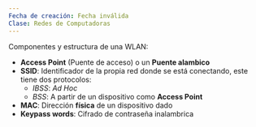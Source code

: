 ```yaml
---
Fecha de creación: Fecha inválida
Clase: Redes de Computadoras
---
```

Componentes y estructura de una WLAN:

- **Access Point** (Puente de acceso) o un **Puente alambico**
- **SSID**: Identificador de la propia red donde se está conectando, este tiene dos protocolos:
    - _IBSS_: _Ad Hoc_
    - _BSS_: A partir de un dispositivo como **Access Point**
- **MAC**: Dirección **física** de un dispositivo dado
- **Keypass words**: Cifrado de contraseña inalambrica